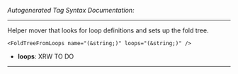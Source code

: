 _Autogenerated Tag Syntax Documentation:_

---
Helper mover that looks for loop definitions and sets up the fold tree.

```
<FoldTreeFromLoops name="(&string;)" loops="(&string;)" />
```

-   **loops**: XRW TO DO

---

